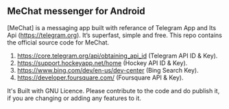 ## MeChat messenger for Android

[MeChat] is a messaging app built with referance of Telegram App and Its Api (https://telegram.org). It’s superfast, simple and free. This repo contains the official source code for MeChat.

1. https://core.telegram.org/api/obtaining_api_id (Telegram API ID & Key).
2. https://support.hockeyapp.net/home (Hockey API ID & Key).
3. https://www.bing.com/dev/en-us/dev-center (Bing Search Key).
3. https://developer.foursquare.com/ (Foursquare API & Key).

It's Built with GNU Licence. Please contribute to the code and do publish it, if you are changing or adding any features to it.
